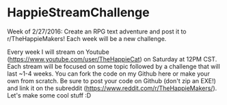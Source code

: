 # HappieStreamChallenge
Week of 2/27/2016: Create an RPG text adventure and post it to r/TheHappieMakers! Each week will be a new challenge.

Every week I will stream on Youtube (https://www.youtube.com/user/TheHappieCat) on Saturday at 12PM CST. Each stream will be focused on some topic followed by a challenge that will last ~1-4 weeks. You can fork the code on my Github here or make your own from scratch. Be sure to post your code on Github (don't zip an EXE!) and link it on the subreddit (https://www.reddit.com/r/TheHappieMakers/). Let's make some cool stuff :D
